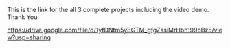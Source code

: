 This is the link for the all 3 complete projects including the video demo. Thank You

https://drive.google.com/file/d/1yfDNtm5y8GTM_gfgZssiMrHbh199oBz5/view?usp=sharing
